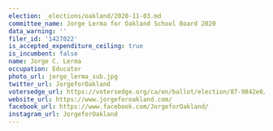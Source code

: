 ```yaml
---
election: _elections/oakland/2020-11-03.md
committee_name: Jorge Lerma for Oakland School Board 2020
data_warning: ''
filer_id: '1427022'
is_accepted_expenditure_ceiling: true
is_incumbent: false
name: Jorge C. Lerma
occupation: Educator
photo_url: jorge_lerma_sub.jpg
twitter_url: JorgeforOakland
votersedge_url: https://votersedge.org/ca/en/ballot/election/87-9842e0/address/null/zip/94610/contests/contest/21297/candidate/151503?date=2020-11-03
website_url: https://www.jorgeforoakland.com/
facebook_url: https://www.facebook.com/JorgeforOakland/
instagram_url: JorgeforOakland
---
```

